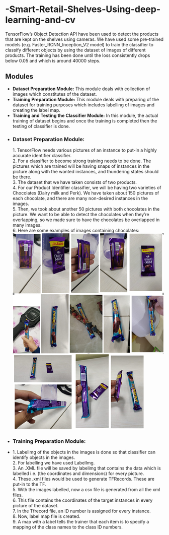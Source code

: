 # -Smart-Retail-Shelves-Using-deep-learning-and-cv
TensorFlow’s Object Detection API have been used to detect the products that are kept on the shelves using cameras. We have used some pre-trained models (e.g. Faster_RCNN_Inception_V2 model) to train the classifier to classify different objects by using the dataset of images of different products. The training has been done until the loss consistently drops below 0.05 and which is around 40000 steps. 
## Modules
<ul>
<li><b>Dataset Preparation Module:</b> This module deals with collection of images which
constitutes of the dataset.</li>
<li><b>Training Preparation Module:</b> This module deals with preparing of the dataset for
training purposes which includes labelling of images and creating the label map.</li>
<li><b>Training and Testing the Classifier Module:</b> In this module, the actual training of
dataset begins and once the training is completed then the testing of classifier is
done.</li>
</ul>
<ul>
<li><h3>Dataset Preparation Module:</h3>
1. TensorFlow needs various pictures of an instance to put-in a highly accurate identifier
classifier.<br>
2. For a classifier to become strong training needs to be done. The pictures which are
trained will be having snaps of instances in the picture along with the wanted
instances, and thundering states should be there.<br>
3. The dataset that we have taken consists of two products.<br>
4. For our Product Identifier classifier, we will be having two varieties of Chocolates
(Dairy milk and Perk). We have taken about 150 pictures of each chocolate, and there
are many non-desired instances in the images.<br>
5. Then, we took about another 50 pictures with both chocolates in the picture. We want
to be able to detect the chocolates when they’re overlapping, so we made sure to have
the chocolates be overlapped in many images.<br>
6. Here are some examples of images containing chocolates:
<img src="srsdocs/dataset1.PNG">
<img src="srsdocs/dataset2.PNG"></li>
  </ul>
  <ul>
<li><h3>Training Preparation Module:</h3></li>
  <li>1. LabelImg of the objects in the images is done so that classifier can identify objects
in the images.<br>
2. For labelling we have used LabelImg.<br>
3. An .XML file will be saved by labelimg that contains the data which is labelled i.e.
(the coordinates and dimensions) for every picture.<br>
4. These .xml files would be used to generate TFRecords. These are put-in to the TF.<br>
5. With the images labelled, now a csv file is generated from all the xml files.<br>
6. This file contains the coordinates of the target instances in every picture of the
dataset.<br>
7. In the Tfrecord file, an ID number is assigned for every instance.<br>
8. Now, label map file is created.<br>
9. A map with a label tells the trainer that each item is to specify a mapping of the
    class names to the class ID numbers.<br></li>
  </ul>
